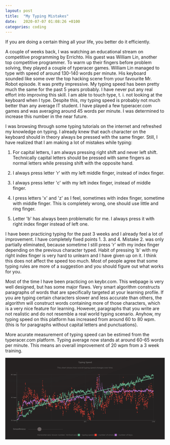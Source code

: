 ```yaml
---
layout: post
title:  "My Typing Mistakes"
date:   2020-07-07 01:08:26 +0100
categories: coding
---
```



If you are doing a certain thing all your life, you better do it efficiently.

A couple of weeks back, I was watching an educational stream on competitive programming by Errichto. His guest was William Lin, another top competitive programmer.
To warm up their fingers before problem solving, they played a couple of typeracer games. William Lin managed to type with speed of around 130-140 words per minute.
His keyboard sounded like some over the top hacking scene from your favourite Mr. Robot episode. It was pretty impressive.
My typing speed has been pretty much the same for the past 5 years probably. I have never put any real effort into improving this skill.
I am able to touch type, t. i. not looking at the keyboard when I type. Despite this, my typing speed is probably not much better than any average IT student.
I have played a few typeracer.com games and was averaging around 45 words per minute. I was determined to increase this number in the near future.

I was browsing through some typing tutorials on the internet and refreshed my knowledge on typing. I already knew that each character on the keyboard should in theory always be pressed with the same finger. Still, I have realized that I am making a lot of mistakes while typing:

1. For capital letters, I am always pressing right shift and never left shift. Technically capital letters should be pressed with same fingers
as normal letters while pressing shift with the opposite hand.

2. I always press letter 'r' with my left middle finger, instead of index finger.

3. I always press letter 'c' with my left index finger, instead of middle finger.

4. I press letters 'x' and 'z' as I feel, sometimes with index finger, sometime with middle finger. This is completely wrong, one should use little and ring finger.

5. Letter 'b' has always been problematic for me. I always press it with right index finger instead of left one.

I have been practicing typing for the past 3 weeks and I already feel a lot of improvement. I have completely fixed points 1. 3. and 4.
Mistake 2. was only partially eliminated, because sometime I still press 'r' with my index finger depending on the previous character typed.
Habit of pressing 'b' with my right index finger is very hard to unlearn and I have given up on it. I think this does not affect the speed too much.
Most of people agree that some typing rules are more of a suggestion and you should figure out what works for you.

Most of the time I have been practicing on keybr.com. This webpage is very well designed, but has some major flaws. Very smart algorithm constructs paragraphs of words
that are specifically targeted at your learning profile. If you are typing certain characters slower and less accurate than others, the algorithm will construct words containing more of those characters, which is a very nice feature for learning. However, paragraphs that you write are not realistic and do not resemble a real world typing scenario. Anyhow, my typing speed on this platform has increased from around 60 to 80 wpm. (this is for paragraphs without capital letters and punctuations).

More acurate measurement of typing speed can be estimed from the typeracer.com platform. Typing average now stands at around 60-65 words per minute.
This means an overall improvement of 20 wpm from a 3 week training.

![My learning curve on keybr.com](/images/typing_improvement.png)
